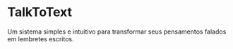 # TalkToText
 Um sistema simples e intuitivo para transformar seus pensamentos falados em lembretes escritos.
